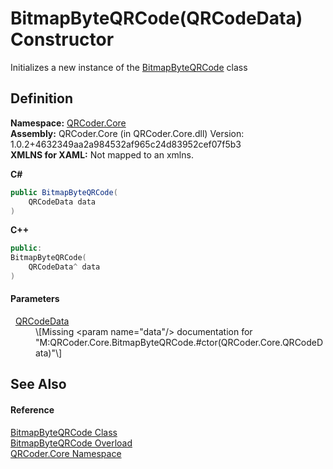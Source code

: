# BitmapByteQRCode(QRCodeData) Constructor


Initializes a new instance of the <a href="T_QRCoder_Core_BitmapByteQRCode.md">BitmapByteQRCode</a> class



## Definition
**Namespace:** <a href="N_QRCoder_Core.md">QRCoder.Core</a>  
**Assembly:** QRCoder.Core (in QRCoder.Core.dll) Version: 1.0.2+4632349aa2a984532af965c24d83952cef07f5b3  
**XMLNS for XAML:** Not mapped to an xmlns.

**C#**
``` C#
public BitmapByteQRCode(
	QRCodeData data
)
```
**C++**
``` C++
public:
BitmapByteQRCode(
	QRCodeData^ data
)
```



#### Parameters
<dl><dt>  <a href="T_QRCoder_Core_QRCodeData.md">QRCodeData</a></dt><dd>\[Missing &lt;param name="data"/&gt; documentation for "M:QRCoder.Core.BitmapByteQRCode.#ctor(QRCoder.Core.QRCodeData)"\]</dd></dl>

## See Also


#### Reference
<a href="T_QRCoder_Core_BitmapByteQRCode.md">BitmapByteQRCode Class</a>  
<a href="Overload_QRCoder_Core_BitmapByteQRCode__ctor.md">BitmapByteQRCode Overload</a>  
<a href="N_QRCoder_Core.md">QRCoder.Core Namespace</a>  
